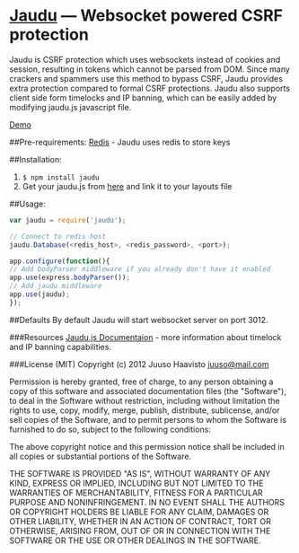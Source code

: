 # [Jaudu](http://jaudu.net/) — Websocket powered CSRF protection
   Jaudu is CSRF protection which uses websockets instead of cookies and session, resulting in tokens which cannot be parsed from DOM. Since many crackers and spammers use this method to bypass CSRF, Jaudu provides extra protection compared to formal CSRF protections. Jaudu also supports client side form timelocks and IP banning, which can be easily added by modifying jaudu.js javascript file.

   [Demo](http://jaudu.net)

##Pre-requirements:
   [Redis](http://redis.io/) - Jaudu uses redis to store keys

##Installation:   
1. ```$ npm install jaudu```
2. Get your jaudu.js from [here](http://jaudu.net/customize) and link it to your layouts file

##Usage:
```javascript
var jaudu = require('jaudu');

// Connect to redis host
jaudu.Database(<redis_host>, <redis_password>, <port>);

app.configure(function(){
// Add bodyParser middleware if you already don't have it enabled
app.use(express.bodyParser());
// Add jaudu middleware
app.use(jaudu);
});
```

##Defaults
   By default Jaudu will start websocket server on port 3012.



###Resources
   [Jaudu.js Documentaion](http://jaudu.net/documentation) - more information about timelock and IP banning capabilities.



###License (MIT)
   Copyright (c) 2012 Juuso Haavisto <juuso@mail.com>

Permission is hereby granted, free of charge, to any person obtaining a copy of this software and associated documentation files (the "Software"), to deal in the Software without restriction, including without limitation the rights to use, copy, modify, merge, publish, distribute, sublicense, and/or sell copies of the Software, and to permit persons to whom the Software is furnished to do so, subject to the following conditions:

The above copyright notice and this permission notice shall be included in all copies or substantial portions of the Software.

THE SOFTWARE IS PROVIDED "AS IS", WITHOUT WARRANTY OF ANY KIND, EXPRESS OR IMPLIED, INCLUDING BUT NOT LIMITED TO THE WARRANTIES OF MERCHANTABILITY, FITNESS FOR A PARTICULAR PURPOSE AND NONINFRINGEMENT. IN NO EVENT SHALL THE AUTHORS OR COPYRIGHT HOLDERS BE LIABLE FOR ANY CLAIM, DAMAGES OR OTHER LIABILITY, WHETHER IN AN ACTION OF CONTRACT, TORT OR OTHERWISE, ARISING FROM, OUT OF OR IN CONNECTION WITH THE SOFTWARE OR THE USE OR OTHER DEALINGS IN THE SOFTWARE.
